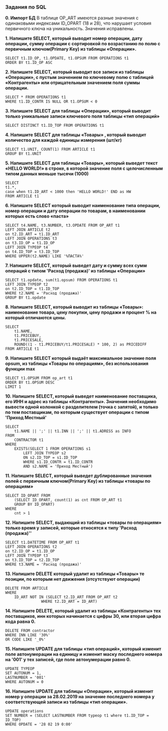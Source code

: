 ### Задания по SQL

**0. Импорт БД**
В таблице OP_ART имеются разные значения с одинаковыми индексами ID_OPART (18 и 28), что нарушает условия первичного ключа на уникальность. Значения исправлены.

**1. Напишите SELECT, который выводит номер операции, дату операции, сумму операции с сортировкой по возрастанию по полю с первичным ключом(Primary Key) из таблицы «Операции».**
```
SELECT t1.ID_OP, t1.OPDATE, t1.OPSUM FROM OPERATIONS t1
ORDER BY t1.ID_OP ASC
```
**2. Напишите SELECT, который выводит все записи из таблицы «Операции», с пустым значением по ключевому полю с таблицей «Контрагенты» или отрицательным значением поля суммы операции.**
```
SELECT * FROM OPERATIONS t1
WHERE t1.ID_CONTR IS NULL OR t1.OPSUM < 0
```
**3. Напишите SELECT для таблицы «Операции», который выводит только уникальные записи ключевого поля таблицы «тип операций»**
```
SELECT DISTINCT t1.ID_TOP FROM OPERATIONS t1
```
**4. Напишите SELECT для таблицы «Товары» , который выводит количество для каждой единицы измерения (шт/кг)**
```
SELECT t1.UNIT, COUNT(1) FROM ARTICLE t1
GROUP BY t1.UNIT
```
**5. Напишите SELECT для таблицы «Товары», который выведет текст «HELLO WORLD!» в строке, в которой значение поля с целочисленным типом данных меньше тысячи (1000)**
```
SELECT
t1.*,
case when t1.ID_ART < 1000 then 'HELLO WORLD!' END as HW
FROM ARTICLE t1
```
**6. Напишите SELECT который выводит наименование типа операции, номер операции и дату операции по товарам, в наименовании которых есть слово «паста»**
```
SELECT t4.NAME, t3.NUMBER, t3.OPDATE FROM OP_ART t1
LEFT JOIN ARTICLE t2
on t2.ID_ART = t1.ID_ART
LEFT JOIN OPERATIONS t3
on t3.ID_OP = t1.ID_OP
LEFT JOIN TYPEOP t4
on t4.ID_TOP = t3.ID_TOP
WHERE UPPER(t2.NAME) LIKE '%ПАСТА%'
```
**7. Напишите SELECT, который выведет дату и сумму всех сумм операций с типом 'Расход (продажа)' из таблицы «Операции»**
```
SELECT t1.opdate, sum(t1.opsum) FROM OPERATIONS t1
LEFT JOIN TYPEOP t2
on t2.ID_TOP = t1.ID_TOP
WHERE t2.NAME = 'Расход (продажа)'
GROUP BY t1.opdate
```
**8. Напишите SELECT, который выводит из таблицы «Товары»: наименование товара, цену покупки, цену продажи и процент % на который отличаются цены.**
```
SELECT
    t1.NAME,
    t1.PRICEBUY,
    t1.PRICESALE,
    ROUND((1 - t1.PRICEBUY/t1.PRICESALE) * 100, 2) as PRICEDIFF
FROM ARTICLE t1
```
**9. Напишите SELECT который выдаёт максимальное значение поля opsum, из таблицы «Товары по операциям», без использования функции max**
```
SELECT t1.OPSUM FROM op_art t1
ORDER BY t1.OPSUM DESC
LIMIT 1
```
**10. Напишите SELECT, который выведет наименование поставщика, его ИНН и адрес из таблицы  «Контрагенты». Значения необходимо вывести одной колонкой с разделителем (точка с запятой), и только по тем поставщикам, по которым существует операции с типом 'Приход Местный'**
```
SELECT
    t1.NAME || ';' || t1.INN || ';' || t1.ADRESS as INFO
FROM
    CONTRACTOR t1
WHERE
    EXISTS(SELECT 1 FROM OPERATIONS s1
        LEFT JOIN TYPEOP s2
        ON s2.ID_TOP = s1.ID_TOP
        WHERE s1.ID_CONTR = t1.ID_CONTR
        AND s2.NAME = 'Приход Местный')
```
**11. Напишите SELECT, который выведет дублированные значения полей с первичным ключом(Primary Key) из таблицы «товары по операциям»**
```
SELECT ID_OPART FROM
    (SELECT ID_OPART, count(1) as cnt FROM OP_ART t1
    GROUP BY ID_OPART)
WHERE
    cnt > 1
```
**12. Напишите SELECT, выдающий из таблицы «товары по операциям» только время у записей, которые относятся к типу 'Расход (продажа)''**
```
SELECT t1.DATETIME FROM OP_ART t1
LEFT JOIN OPERATIONS t2
on t2.ID_OP = t1.ID_OP
LEFT JOIN TYPEOP t3
on t3.ID_TOP = t2.ID_TOP
WHERE t3.NAME = 'Расход (продажа)'
```
**13. Напишите DELETE который удалит из таблицы «Товары» те позиции, по которым нет движения (отсутствуют операции)**
```
DELETE FROM ARTICLE
WHERE
    ID_ART NOT IN (SELECT t2.ID_ART FROM OP_ART t2
                WHERE t2.ID_ART = ID_ART)
```
**14. Напишите DELETE, который удалит из таблицы «Контрагенты» тех поставщиков, инн которых начинается с цифры 30, или вторая цифра кода равна 0.**
```
DELETE FROM contractor
WHERE INN LIKE '30%'
OR CODE LIKE '_0%'
```
**15.  Напишите UPDATE для таблицы «тип операций», который изменит поле автонумерации на единицу и изменит маску последнего номера на '001' у тех записей, где поле автонумерации равно 0.**
```
UPDATE TYPEOP
SET AUTONUM = 1,
LASTNUMBER = '001'
WHERE AUTONUM = 0
```
**16. Напишите UPDATE для таблицы «Операции», который изменит номер у операции за 28.02.2019 на значение последнего номера у соответствующей записи из таблицы «тип операции».**
```
UPDATE operations
SET NUMBER = (SELECT LASTNUMBER FROM typeop t1 where t1.ID_TOP = ID_TOP)
WHERE OPDATE = '28 02 19 0:00'
```
